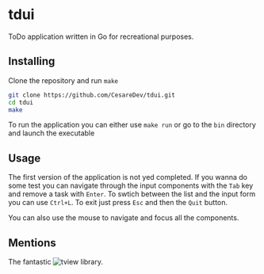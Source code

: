 # tdui

ToDo application written in Go for recreational purposes.

## Installing

Clone the repository and run `make`

```bash
git clone https://github.com/CesareDev/tdui.git
cd tdui
make
```

To run the application you can either use `make run` or go to the `bin` directory and launch the executable

## Usage

The first version of the application is not yed completed. If you wanna do some test you can navigate through the input components with the `Tab` key and remove a task with `Enter`. To swtich between the list and the input form you can use `Ctrl+L`. To exit just press `Esc` and then the `Quit` button.

You can also use the mouse to navigate and focus all the components.

## Mentions

The fantastic ![tview](https://github.com/rivo/tview) library.

